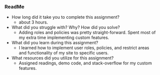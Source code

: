 ### ReadMe
- How long did it take you to complete this assignment?
  - about 3 hours.
- What did you struggle with? Why? How did you solve?
  - Adding roles and policies was pretty straight-forward.  Spent most of my extra time implementing custom features.
- What did you learn during this assignment?
  - I learned how to implement user roles, policies, and restrict areas and functionality of my site to specific users.
- What resources did you utilize for this assignment?
  - Assigned readings, demo code, and stack-overflow for my custom features.
